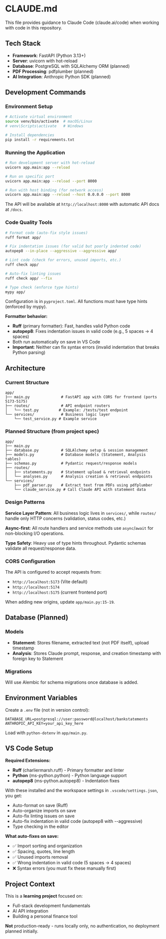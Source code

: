 # CLAUDE.md

This file provides guidance to Claude Code (claude.ai/code) when working with code in this repository.

## Tech Stack
- **Framework**: FastAPI (Python 3.13+)
- **Server**: uvicorn with hot-reload
- **Database**: PostgreSQL with SQLAlchemy ORM (planned)
- **PDF Processing**: pdfplumber (planned)
- **AI Integration**: Anthropic Python SDK (planned)

## Development Commands

### Environment Setup
```bash
# Activate virtual environment
source venv/bin/activate  # macOS/Linux
# venv\Scripts\activate   # Windows

# Install dependencies
pip install -r requirements.txt
```

### Running the Application
```bash
# Run development server with hot-reload
uvicorn app.main:app --reload

# Run on specific port
uvicorn app.main:app --reload --port 8000

# Run with host binding (for network access)
uvicorn app.main:app --reload --host 0.0.0.0 --port 8000
```

The API will be available at `http://localhost:8000` with automatic API docs at `/docs`.

### Code Quality Tools
```bash
# Format code (auto-fix style issues)
ruff format app/

# Fix indentation issues (for valid but poorly indented code)
autopep8 --in-place --aggressive --aggressive app/

# Lint code (check for errors, unused imports, etc.)
ruff check app/

# Auto-fix linting issues
ruff check app/ --fix

# Type check (enforce type hints)
mypy app/
```

Configuration is in `pyproject.toml`. All functions must have type hints (enforced by mypy).

**Formatter behavior:**
- **Ruff** (primary formatter): Fast, handles valid Python code
- **autopep8**: Fixes indentation issues in valid code (e.g., 5 spaces → 4 spaces)
- Both run automatically on save in VS Code
- **Important**: Neither can fix syntax errors (invalid indentation that breaks Python parsing)

## Architecture

### Current Structure
```
app/
├── main.py              # FastAPI app with CORS for frontend (ports 5173-5175)
├── routes/              # API endpoint routers
│   └── test.py         # Example: /tests/test endpoint
└── services/            # Business logic layer
    └── test_service.py # Example service
```

### Planned Structure (from project spec)
```
app/
├── main.py
├── database.py          # SQLAlchemy setup & session management
├── models.py            # Database models (Statement, Analysis tables)
├── schemas.py           # Pydantic request/response models
├── routes/
│   ├── statements.py    # Statement upload & retrieval endpoints
│   └── analyses.py      # Analysis creation & retrieval endpoints
└── services/
    ├── pdf_parser.py    # Extract text from PDFs using pdfplumber
    └── claude_service.py # Call Claude API with statement data
```

### Design Patterns

**Service Layer Pattern**: All business logic lives in `services/`, while `routes/` handle only HTTP concerns (validation, status codes, etc.)

**Async-first**: All route handlers and service methods use `async`/`await` for non-blocking I/O operations.

**Type Safety**: Heavy use of type hints throughout. Pydantic schemas validate all request/response data.

### CORS Configuration
The API is configured to accept requests from:
- `http://localhost:5173` (Vite default)
- `http://localhost:5174`
- `http://localhost:5175` (current frontend port)

When adding new origins, update `app/main.py:15-19`.

## Database (Planned)

### Models
- **Statement**: Stores filename, extracted text (not PDF itself), upload timestamp
- **Analysis**: Stores Claude prompt, response, and creation timestamp with foreign key to Statement

### Migrations
Will use Alembic for schema migrations once database is added.

## Environment Variables

Create a `.env` file (not in version control):
```
DATABASE_URL=postgresql://user:password@localhost/bankstatements
ANTHROPIC_API_KEY=your_api_key_here
```

Load with `python-dotenv` in `app/main.py`.

## VS Code Setup

**Required Extensions:**
- **Ruff** (charliermarsh.ruff) - Primary formatter and linter
- **Python** (ms-python.python) - Python language support
- **autopep8** (ms-python.autopep8) - Indentation fixes

With these installed and the workspace settings in `.vscode/settings.json`, you get:
- Auto-format on save (Ruff)
- Auto-organize imports on save
- Auto-fix linting issues on save
- Auto-fix indentation in valid code (autopep8 with --aggressive)
- Type checking in the editor

**What auto-fixes on save:**
- ✅ Import sorting and organization
- ✅ Spacing, quotes, line length
- ✅ Unused imports removal
- ✅ Wrong indentation in valid code (5 spaces → 4 spaces)
- ❌ Syntax errors (you must fix these manually first)

## Project Context

This is a **learning project** focused on:
- Full-stack development fundamentals
- AI API integration
- Building a personal finance tool

**Not** production-ready - runs locally only, no authentication, no deployment planned initially.
